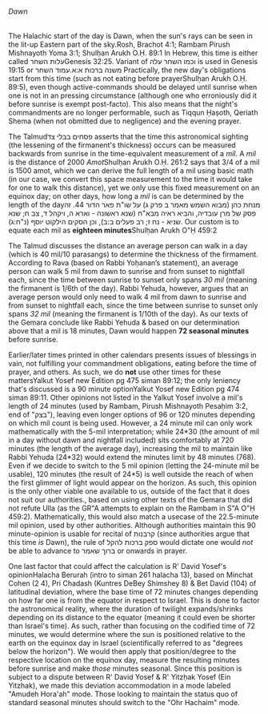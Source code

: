 ###### Dawn

The Halachic start of the day is Dawn, when the sun's rays can be seen in the lit-up Eastern part of the sky.<span class="footnote">Rosh, Brachot 4:1; Rambam Pirush Mishnayoth Yoma 3:1; Shulḥan Arukh O.Ḥ. 89:1</span> In Hebrew, this time is either called <span style="unicode-bidi: isolate;">עלות השחר</span><span class="footnote">Genesis 32:25. Variant of וכמו השחר עלה is used in Genesis 19:15</span> or <span style="unicode-bidi: isolate;">עמוד השחר</span>.<span class="footnote">משנה ברכות א:א</span> Practically, the new day's obligations start from this time (such as not eating before prayer<span class="footnote">Shulḥan Arukh O.Ḥ. 89:5</span>), even though active-commands should be delayed until sunrise when one is not in an pressing circumstance (although one who erroniously did it before sunrise is exempt post-facto). This also means that the night's commandments are no longer performable, such as Tiqqun Ḥaṣoth, Qeriath Shema (when not obmitted due to negligence) and the evening prayer.

The Talmud<span class="footnote">פסחים בבלי צד</span> asserts that the time this astronomical sighting (the lessening of the firmanent's thickness) occurs can be measured backwards from sunrise in the time-equivalent measurement of a *mil*. A *mil* is the distance of 2000 *Amot*<span class="footnote">Shulḥan Arukh O.Ḥ. 261:2 says that 3/4 of a mil is 1500 amot, which we can derive the full length of a mil using basic math</span> (in our case, we convert this space measurement to the time it would take for one to walk this distance), yet we only use this fixed measurement on an equinox day; on other days, how long a *mil* is can be determined by the length of the day<span class="footnote">מנחת כהן (מבוא השמש מאמר ב פרק ג) על שו"ת פאר הדור 44. זה פסק של מרן עובדיה, והביא ראיה מבא"ח (שנא ראשונה - וארא ה, ויקהל ד, צב ח; שנא שניא - נח ז; רב פעלים ב:ב), וכן הסקים הילקוט יוסף (נ"ח:ג)</span>. Our custom is to equate each mil as **eighteen minutes**<span class="footnote">Shulḥan Arukh O"Ḥ 459:2</span>

The Talmud discusses the distance an average person can walk in a day (which is 40 mil/10 parasangs) to determine the thickness of the firmament. According to Rava (based on Rabbi Yoḥanan’s statement), an average person can walk 5 mil from dawn to sunrise and from sunset to nightfall each, since the time between sunrise to sunset only spans _30 mil_ (meaning the firmanent is 1/6th of the day). Rabbi Yehuda, however, argues that an average person would only need to walk 4 mil from dawn to sunrise and from sunset to nightfall each, since the time between sunrise to sunset only spans _32 mil_ (meaning the firmanent is 1/10th of the day). As our texts of the Gemara conclude like Rabbi Yehuda & based on our determination above that a mil is 18 minutes, Dawn would happen **72 seasonal minutes** before sunrise.

Earlier/later times printed in other calendars presents issues of blessings in vain, not fulfilling your commandment obligations, eating before the time of prayer, and others. As such, we do **not** use other times for these matters<span class="footnote">Yalkut Yosef new Edition pg 475 siman 89:12</span>; the only leniency that's discussed is a 90 minute option<span class="footnote">Yalkut Yosef new Edition pg 474 siman 89:11. Other opinions not listed in the Yalkut Yosef involve a mil's length of 24 minutes (used by Rambam, Pirush Mishnayoth Pesaḥim 3:2, end of "בצק"), leaving even longer options of 96 or 120 minutes depending on which mil count is being used. However, a 24 minute mil can only work mathematically with the 5-mil interpretation; while 24\*30 (the amount of mil in a day without dawn and nightfall included) sits comfortably at 720 minutes (the length of the average day), increasing the mil to maintain like Rabbi Yehuda (24\*32) would extend the minutes limit by 48 minutes (768). Even if we decide to switch to the 5 mil opinion (letting the 24-minute mil be usable), 120 minutes (the result of 24\*5) is well outside the reach of when the first glimmer of light would appear on the horizon. As such, this opinion is the only other viable one available to us, outside of the fact that it does not suit our authorities.</span>, based on using other texts of the Gemara that did not refute Ulla (as the GR"A attempts to explain on the Rambam in S"A O"Ḥ 459:2). Mathematically, this would also match a usecase of the 22.5-minute mil opinion, used by other authorities. Although authorities maintain this 90 minute-opinion is usable for recital of קרבנות (since authorities argue that this time *is* Dawn), the rule of ספק ברכות להקל would dictate one would *not* be able to advance to ברוך שאמר or onwards in prayer.

One last factor that could affect the calculation is R' David Yosef's opinion<span class="footnote">Halacha Berurah (intro to siman 261 halacha 13), based on Minchat Cohen (2 4), Pri Chadash (Kuntres DeBey Shimshey 8) & Bet David (104)</span> of latitudinal deviation, where the base time of 72 minutes changes depending on how far one is from the equator in respect to Israel. This is done to factor the astronomical reality, where the duration of twilight expands/shrinks depending on its distance to the equator (meaning it could even be shorter than Israel's time). As such, rather than focusing on the codified time of 72 minutes, we would determine where the sun is positioned relative to the earth on the equinox day in Israel (scientifically referred to as "degrees below the horizon"). We would then apply that position/degree to the respective location on the equinox day, measure the resulting minutes before sunrise and make _those_ minutes seasonal. Since this position is subject to a dispute between R' David Yosef & R' Yitzḥak Yosef (Ein Yitzhak), we made this deviation accommodation in a mode labeled "Amudeh Hora'ah" mode. Those looking to maintain the status quo of standard seasonal minutes should switch to the "Ohr Hachaim" mode.